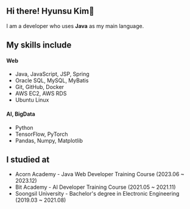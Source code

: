 ## Hi there! Hyunsu Kim👋
I am a developer who uses **Java** as my main language.
## My skills include
#### Web
- Java, JavaScript, JSP, Spring
- Oracle SQL, MySQL, MyBatis
- Git, GitHub, Docker
- AWS EC2, AWS RDS
- Ubuntu Linux
#### AI, BigData
- Python
- TensorFlow, PyTorch
- Pandas, Numpy, Matplotlib
## I studied at
- Acorn Academy - Java Web Developer Training Course (2023.06 ~ 2023.12)
- Bit Academy - AI Developer Training Course (2021.05 ~ 2021.11)
- Soongsil University - Bachelor's degree in Electronic Engineering (2019.03 ~ 2021.08)   


<!--
**khs220507/khs220507** is a ✨ _special_ ✨ repository because its `README.md` (this file) appears on your GitHub profile.

Here are some ideas to get you started:

- 🔭 I’m currently working on ...
- 🌱 I’m currently learning ...
- 👯 I’m looking to collaborate on ...
- 🤔 I’m looking for help with ...
- 💬 Ask me about ...
- 📫 How to reach me: ...
- 😄 Pronouns: ...
- ⚡ Fun fact: ...
-->

